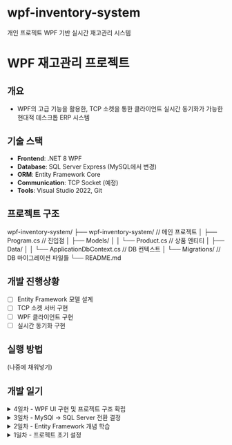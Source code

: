 # wpf-inventory-system
개인 프로젝트 WPF 기반 실시간 재고관리 시스템

# WPF 재고관리 프로젝트

## 개요
- WPF의 고급 기능을 활용한, TCP 소켓을 통한 클라이언트 실시간 동기화가 가능한 현대적 데스크톱 ERP 시스템

## 기술 스택
- **Frontend**: .NET 8 WPF
- **Database**: SQL Server Express (MySQL에서 변경)
- **ORM**: Entity Framework Core
- **Communication**: TCP Socket (예정)
- **Tools**: Visual Studio 2022, Git

## 프로젝트 구조

wpf-inventory-system/
├── wpf-inventory-system/ // 메인 프로젝트
│   ├── Program.cs // 진입점
│   ├── Models/
│   │   └── Product.cs // 상품 엔티티
│   ├── Data/
│   │   └── ApplicationDbContext.cs // DB 컨텍스트
│   └── Migrations/ // DB 마이그레이션 파일들
└── README.md



## 개발 진행상황
- [ ] Entity Framework 모델 설계
- [ ] TCP 소켓 서버 구현  
- [ ] WPF 클라이언트 구현
- [ ] 실시간 동기화 구현

## 실행 방법
(나중에 채워넣기)


## 개발 일기

<details>
<summary>4일차 - WPF UI 구현 및 프로젝트 구조 확립</summary>

### 4일차

#### SQL Server Express 환경 구축 완료

**EF Core Tools 패키지 문제 해결**
- Migration 실행 시 `Microsoft.EntityFrameworkCore.Design` 패키지 누락 오류 발생
- 패키지 설치 후 Migration 성공적으로 실행

**데이터베이스 연결 문제 해결**
- 초기 연결 문자열: `"Server=localhost;Database=inventory;Trusted_Connection=true;"`로 연결 실패
- SSMS에서 Database 'inventory' 생성
- SSMS에서 실제 서버 이름 확인: `DESKTOP-41VA7UE\LOCALDB#00479452`
- 최종 해결: LocalDB 자동 인스턴스 사용
```csharp
optionsBuilder.UseSqlServer(@"Server=(LocalDB)\MSSQLLocalDB;Database=inventory;Integrated Security=true;");
```

#### 개발자 기본 실수 경험
**파일 저장 누락 문제**
- 코드 수정 후 Ctrl+S 저장하지 않고 터미널 실행
- 변경사항이 반영되지 않아 계속 같은 오류 발생
- 해결 후 Migration 성공: `done` 메시지 확인

#### 데이터베이스 CRUD 기능 검증

**콘솔 테스트 구현**
```csharp
using var context = new ApplicationDbContext();
var product = new Product
{
    ProductInventory = 1,
    ProductName = "라",
    ProductPrice = 1,
};
context.Products.Add(product);
context.SaveChanges();

var products = context.Products.ToList();
foreach(var p in products)
{
    Console.WriteLine($"상품 : {p.ProductName}, 가격 : {p.ProductPrice}");
}
```

**양방향 데이터 검증 완료**
- C# 콘솔 출력: "라, 1" 확인
- SSMS에서 실제 DB 데이터 저장 확인
- Entity Framework 완전 작동 검증

#### 아키텍처 방향성 결정

**TCP 소켓 서버 vs WPF 직접 연결**
- 실제 ERP 환경 조사 결과:
  - 일반적 ERP (90%): 클라이언트 → DB 직접 연결
  - 고급 ERP (10%): 클라이언트 → 서버 → DB 구조
- **결정**: 실무 중심의 직접 연결 방식 채택
- 이유: 빠른 완성, 실제 환경과 동일, WPF 심화 학습 집중

#### WPF 프로젝트 생성 및 기본 UI 구현

**프로젝트 구조**
```
wpf-inventory-system/
├── wpf-inventory-system/          # 콘솔 프로젝트 (DB 테스트용)
└── UI_inventory/                  # WPF 프로젝트 (메인 UI)
```

**메인 윈도우 레이아웃 설계**
```xml
<Grid>
    <Grid.RowDefinitions>
        <RowDefinition Height="Auto"/>    <!-- 제목 영역 -->
        <RowDefinition Height="Auto"/>    <!-- 버튼 영역 -->
        <RowDefinition Height="1*"/>      <!-- 데이터 영역 -->
    </Grid.RowDefinitions>
    
    <!-- 제목 -->
    <Label Content="재고 관리 시스템" FontSize="24" FontWeight="Bold"/>
    
    <!-- 버튼 그룹 -->
    <StackPanel Grid.Row="1" Orientation="Horizontal" HorizontalAlignment="Center">
        <Button Content="상품추가" Width="100" Height="40" Margin="5"/>
        <Button Content="새로고침" Width="100" Height="40" Margin="5"/>
        <Button Content="삭제" Width="100" Height="40" Margin="5"/>
    </StackPanel>
    
    <!-- 데이터 그리드 -->
    <DataGrid Grid.Row="2" AutoGenerateColumns="True" IsReadOnly="True"/>
</Grid>
```

#### UI 설계 원칙 적용

**체계적인 레이아웃 구조**
- Grid.RowDefinitions으로 영역 분할
- Auto/1* 높이 설정으로 반응형 디자인
- StackPanel을 활용한 버튼 그룹화

**사용자 친화적 디자인**
- 24px 큰 제목으로 명확한 앱 정체성
- 버튼 크기 통일 (100x40)로 일관성 확보
- DataGrid ReadOnly 설정으로 안전성 보장

#### 트러블슈팅 경험

1. **프로젝트 실수 삭제**
   - 개발 중 실수로 프로젝트 파일 삭제
   - README 문서화의 중요성 재확인
   - 빠른 재생성으로 복구 (경험치 상승)

2. **네이밍 컨벤션 혼동**
   - Product (클래스) vs product (변수) 구분
   - 대소문자 구별의 중요성 학습

## 🎯 다음 단계
- [ ] Entity Framework 코드를 WPF 프로젝트로 이식
- [ ] 버튼 이벤트 핸들러 구현
- [ ] DataGrid 데이터 바인딩
- [ ] 상품 추가/수정/삭제 기능 구현

</details>

<details>
<summary> 3일차 - MySQl -> SQL Server 전환 결정 </summary>
### 3일차

#### MySQL → SQL Server 전환 결정

**ERP 실무 환경 고려**
- 실제 ERP 회사 조사 결과:
  - SQL Server (70% - 한국 ERP 회사 대부분)
  - Oracle (20% - 대기업 ERP) 
  - MySQL/MariaDB (10% - 중소기업)
- **온프레미스 서버실** 환경이 90%
- Windows Server + SQL Server 조합이 표준

#### Migration 시도 및 서버 연결 문제

**EF Core CLI 도구 문제**
```
Add-Migration "Add-Migration" cmdlet을 찾을 수 없습니다.
```
- Package Manager Console에서 EF Core Tools 설치 실패
- .NET CLI 사용으로 우회: `dotnet ef migrations add InitialCreate`

**MySQL 서버 연결 이슈**
- Docker 컨테이너와 로컬 MySQL 서버 간 **포트 충돌** (3306)
- 도커 서버 오류로 실행 불가
- 로컬 MySQL 3307 포트로 변경 시도했으나 연결 실패
- MySQL Workbench 연결 설정 혼동 (설정은 3307, 실제 서버는 3306)

#### 최종 해결: NuGet 패키지 교체

**MySQL 패키지 제거 및 SQL Server 패키지 설치**
```bash
Uninstall-Package Pomelo.EntityFrameworkCore.MySql
Install-Package Microsoft.EntityFrameworkCore.SqlServer
```

**코드 변경**
```csharp
// 변경 전 (MySQL)
optionsBuilder.UseMySql(connectionString, ServerVersion.AutoDetect(connectionString));

// 변경 후 (SQL Server)
optionsBuilder.UseSqlServer("Server=localhost;Database=inventory;Trusted_Connection=true;");
```

#### 트러블슈팅 과정에서 배운 점

1. **데이터베이스별 특성 차이**
   - SQLite: 파일 기반, 버전 정보 불필요
   - MySQL: 서버 기반, ServerVersion 필수
   - SQL Server: Windows 통합 인증 지원

2. **실무 환경 고려의 중요성**
   - 개발 편의성 < 실제 업계 표준
   - ERP 개발자에게 SQL Server 경험이 더 가치있음

3. **포트 관리 및 서버 환경 구성**
   - Docker와 로컬 서버 간 리소스 충돌
   - 개발 환경 격리의 중요성

## 🎯 다음 단계
- [ ] SQL Server Express 설치
- [ ] 실제 Migration 실행 및 테이블 생성 확인
- [ ] 콘솔에서 기본 CRUD 테스트

</details>

<details>
<summary>2일차 - Entity Framework 개념 학습</summary>

[### 2일차

- Entity Framework 개념 이해 추가 집중.

1. DbContext란?
- Entity Framework의 핵심 클래스
- 데이터베이스 전체를 관리하는 "큰 틀" 역할
- 비유: 회사 전체를 관리하는 본사

2. DbSet<T>이란?
- 데이터베이스의 특정 테이블을 관리하는 클래스
- 테이블 하나당 DbSet 하나씩 생성
- 비유: 회사 내의 각 부서 (상품관리부서, 고객관리부서 등)

DbSet의 주요 기능
```csharp
Products.Add(새상품);      // INSERT - "새 상품 등록해줘"
Products.Find(1);         // SELECT by ID - "1번 상품 찾아줘" 
Products.Where(조건);     // SELECT with condition - "조건에 맞는 상품들 찾아줘"
Products.Remove(상품);     // DELETE - "이 상품 삭제해줘"
```

3. Virtual Method와 Override
Virtual Method: 부모 클래스에서 "나중에 자식이 바꿔도 돼"라고 허용한 함수
Override: 자식 클래스에서 "부모 방식 말고 내 방식으로 할래"라고 재정의하는 것

요리 레시피 비유:
```csharp
// 엄마의 기본 레시피 (부모 클래스)
class 기본요리법
{
    virtual void 양념만들기()  // "너가 바꿔도 돼"
    {
        // 기본 양념: 소금, 후추
    }
}

// 내 커스텀 레시피 (자식 클래스)  
class 내요리법 : 기본요리법
{
    override void 양념만들기()  // "내 방식으로 할래"
    {
        // 내 양념: 마늘, 간장, 참기름
    }
}
```

4. OnConfiguring 메서드
- 데이터베이스 연결 설정을 담당하는 함수
- Entity Framework가 "어떤 DB에 연결할래?" 물어볼 때 답해주는 곳
- 비유: 회사 설립할 때 "사무실 주소를 여기로 정하겠다" 선언하는 것

```csharp
protected override void OnConfiguring(DbContextOptionsBuilder optionsBuilder)
{
    optionsBuilder.UseSqlite("Data Source=inventory.db");  // SQLite 파일 경로 지정
}
```

## 💻 실제 구현 코드

```csharp
using Microsoft.EntityFrameworkCore;

namespace wpf_inventory_system
{
    // 상품 엔티티 (데이터베이스 테이블과 매핑될 클래스)
    public class Product
    {
        public int ProductId { get; set; }        // 기본키
        public string ProductName { get; set; }   // 상품명
        public int ProductPrice { get; set; }     // 가격
        public int ProductInventory { get; set; } // 재고수량
    }
    
    // 데이터베이스 컨텍스트 (DB 전체 관리)
    public class ApplicationDbContext : DbContext
    {
        // Products 테이블을 관리하는 DbSet
        public DbSet<Product> Products { get; set; }
        
        // 데이터베이스 연결 설정
        protected override void OnConfiguring(DbContextOptionsBuilder optionsBuilder)
        {
            optionsBuilder.UseSqlite("Data Source=inventory.db");
        }
    }
}
```

### SQLite -> MySQL로 교체 결정

`Microsoft.EntityFrameworkCore.Sqlite` 제거 -> `Pomelo.EntityFrameworkCore.MySql` 설치

코드 추가

```Csharp
optionsBuilder.UseMySql("Server=localhost;Database=inventory;Uid=root;Pwd=root;",
ServerVersion.AutoDetect("Server=localhost;Database=inventory;Uid=root;Pwd=root;")
);
```

#### 트러블 슈팅

발생한 문제

- 빌드 에러:
```
error CS1503: 2 인수: 'string'에서 'Microsoft.EntityFrameworkCore.ServerVersion'(으)로 변환할 수 없습니다.
```

문제가 된 코드:
```csharp
protected override void OnConfiguring(DbContextOptionsBuilder optionsBuilder)
{
    base.OnConfiguring(optionsBuilder);
    optionsBuilder.UseMySql("Server=localhost;Database=inventory;Uid=root;Pwd=root;");
}
```

원인 분석

- MySQL: 서버 버전 정보 필수 (버전별 기능 차이 존재)

왜 ServerVersion이 필요한가?
1. MySQL 버전별 지원 기능 차이
   - MySQL 5.7 vs 8.0 → 문법, 함수, 기능 다름
2. Entity Framework가 적절한 SQL 생성하기 위해
   - 버전에 맞지 않는 쿼리 → 런타임 에러 발생
3. Pomelo 드라이버의 설계 철학
   - 안전한 쿼리 생성을 위해 버전 정보 강제

해결 방법 - AutoDetect 사용 (추천)
```csharp
protected override void OnConfiguring(DbContextOptionsBuilder optionsBuilder)
{
    base.OnConfiguring(optionsBuilder);
    
    var connectionString = "Server=localhost;Database=inventory;Uid=root;Pwd=root;";
    optionsBuilder.UseMySql(
        connectionString,
        ServerVersion.AutoDetect(connectionString)
    );
}
```

</details>

<details>
<summary>1일차 - 프로젝트 초기 설정</summary>

[### 1일차

1. 프로젝트 생성
2. NuGet 패키지 `Microsoft.EntityFrameworkCore.Sqlite` 설치

- .NET Framework 4.7.2(구버전)이라 프레임워크 호환문제 발생 
    -  .NET/.NET Core (크로스플랫폼 - 신버전) 새 프로젝트로 시작

3. 재차 프로젝트 생성 - 패키지 설치
4. 간단한 Produc 클래스 생성 (상품코드, 상품명, 가격, 재고수량)
5. DbContext 클래스

```
public class ApplicationDbContext : DbContext
{
    public DbSet<Product> Products { get; set; }

    protected override void OnConfiguring(DbContextOptionsBuilder optionsBuilder)
    {
        base.OnConfiguring(optionsBuilder);
    }
}
```

- 해당 코드로 Entity Framework 개념 이해 집중

1. ApplicationDbContext : DbContext

내가 만든 클래스가 Entity Framework의 기능을 빌린다.

2. DbSet<Product> Products

데이터베이스의 Product 테이블을 C# 코드로 다루는 창구.
Products.Add(), Products.Find() 같은 걸로 DB 조작 가능.

3. OnConfiguring

어떤 데이터베이스에 연결할지 설정하는 곳.
여기서 SQLite 파일 경로 지정.]

</details>



